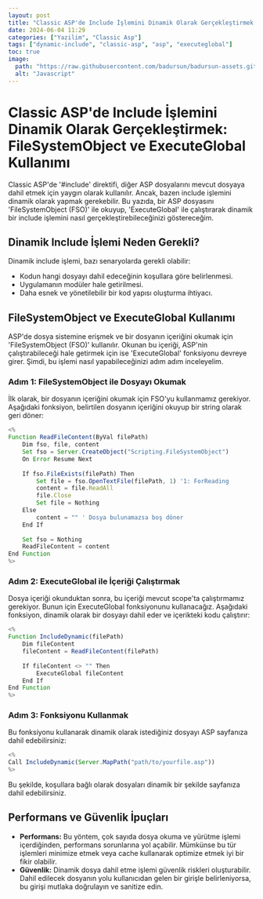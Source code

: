 ```yaml
---
layout: post
title: "Classic ASP'de Include İşlemini Dinamik Olarak Gerçekleştirmek: FileSystemObject ve ExecuteGlobal Kullanımı"
date: 2024-06-04 11:29
categories: ["Yazilim", "Classic Asp"]
tags: ["dynamic-include", "classic-asp", "asp", "executeglobal"]
toc: true
image:
  path: "https://raw.githubusercontent.com/badursun/badursun-assets.github.io/refs/heads/main/img/asp-66eea92b39262.webp"
  alt: "Javascript"
---
```


# Classic ASP'de Include İşlemini Dinamik Olarak Gerçekleştirmek: FileSystemObject ve ExecuteGlobal Kullanımı

Classic ASP'de '#include' direktifi, diğer ASP dosyalarını mevcut dosyaya dahil etmek için yaygın olarak kullanılır. Ancak, bazen include işlemini dinamik olarak yapmak gerekebilir. Bu yazıda, bir ASP dosyasını 'FileSystemObject (FSO)' ile okuyup, 'ExecuteGlobal' ile çalıştırarak dinamik bir include işlemini nasıl gerçekleştirebileceğinizi göstereceğim.

## Dinamik Include İşlemi Neden Gerekli?
Dinamik include işlemi, bazı senaryolarda gerekli olabilir:
- Kodun hangi dosyayı dahil edeceğinin koşullara göre belirlenmesi.
- Uygulamanın modüler hale getirilmesi.
- Daha esnek ve yönetilebilir bir kod yapısı oluşturma ihtiyacı.

## FileSystemObject ve ExecuteGlobal Kullanımı
ASP'de dosya sistemine erişmek ve bir dosyanın içeriğini okumak için 'FileSystemObject (FSO)' kullanılır. Okunan bu içeriği, ASP'nin çalıştırabileceği hale getirmek için ise 'ExecuteGlobal' fonksiyonu devreye girer. Şimdi, bu işlemi nasıl yapabileceğinizi adım adım inceleyelim.

### Adım 1: FileSystemObject ile Dosyayı Okumak
İlk olarak, bir dosyanın içeriğini okumak için FSO'yu kullanmamız gerekiyor. Aşağıdaki fonksiyon, belirtilen dosyanın içeriğini okuyup bir string olarak geri döner:

```javascript
<%
Function ReadFileContent(ByVal filePath)
    Dim fso, file, content
    Set fso = Server.CreateObject("Scripting.FileSystemObject")
    On Error Resume Next
    
    If fso.FileExists(filePath) Then
        Set file = fso.OpenTextFile(filePath, 1) '1: ForReading
        content = file.ReadAll
        file.Close
        Set file = Nothing
    Else
        content = "" ' Dosya bulunamazsa boş döner
    End If
    
    Set fso = Nothing
    ReadFileContent = content
End Function
%>
```

### Adım 2: ExecuteGlobal ile İçeriği Çalıştırmak
Dosya içeriği okunduktan sonra, bu içeriği mevcut scope'ta çalıştırmamız gerekiyor. Bunun için ExecuteGlobal fonksiyonunu kullanacağız. Aşağıdaki fonksiyon, dinamik olarak bir dosyayı dahil eder ve içerikteki kodu çalıştırır:

```javascript
<%
Function IncludeDynamic(filePath)
    Dim fileContent
    fileContent = ReadFileContent(filePath)
    
    If fileContent <> "" Then
        ExecuteGlobal fileContent
    End If
End Function
%>
```

### Adım 3: Fonksiyonu Kullanmak
Bu fonksiyonu kullanarak dinamik olarak istediğiniz dosyayı ASP sayfanıza dahil edebilirsiniz:

```javascript
<%
Call IncludeDynamic(Server.MapPath("path/to/yourfile.asp"))
%>
```
Bu şekilde, koşullara bağlı olarak dosyaları dinamik bir şekilde sayfanıza dahil edebilirsiniz.

## Performans ve Güvenlik İpuçları
- **Performans:** Bu yöntem, çok sayıda dosya okuma ve yürütme işlemi içerdiğinden, performans sorunlarına yol açabilir. Mümkünse bu tür işlemleri minimize etmek veya cache kullanarak optimize etmek iyi bir fikir olabilir.
- **Güvenlik:** Dinamik dosya dahil etme işlemi güvenlik riskleri oluşturabilir. Dahil edilecek dosyanın yolu kullanıcıdan gelen bir girişle belirleniyorsa, bu girişi mutlaka doğrulayın ve sanitize edin.